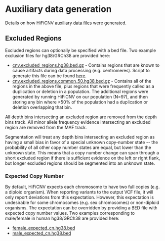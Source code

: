 # Auxiliary data generation
Details on how HiFiCNV [auxiliary data files](../data) were generated.

## Excluded Regions
Excluded regions can optionally be specified with a bed file.
Two example exclusion files for hg38/GRCh38 are provided here:

* [cnv.excluded_regions.hg38.bed.gz](../data/excluded_regions/cnv.excluded_regions.hg38.bed.gz) - Contains regions that are known to cause artifacts during data processing (e.g. centromeres).  Script to generate this file can be found [here](../data/excluded_regions/get_cnv_exclusion_regions.bash).
* [cnv.excluded_regions.common_50.hg38.bed.gz](../data/excluded_regions/cnv.excluded_regions.common_50.hg38.bed.gz) - Contains all of the regions in the above file, plus regions that were frequently called as a duplication or deletion in a population.  The additional regions were generated by running HiFiCNV on our population (N=97), and then storing any bin where >50% of the population had a duplication or deletion overlapping that bin.

All depth bins intersecting an excluded region are removed from the depth bins track. 
All minor allele frequency evidence intersecting an excluded region are removed from the MAF track.

Segmentation will treat any depth bins intersecting an excluded region as having a small bias in favor of a special
unknown copy-number state -- the probability of all other copy number states are equal, but lower than the unknown
state. This means that a copy number change can span through a short excluded region if there is sufficient evidence on
the left or right flank, but longer excluded regions should be segmented into an unknown state.

### Expected Copy Number
By default, HiFiCNV expects each chromosome to have two full copies (e.g. a diploid organism).
When reporting variants to the output VCF file, it will only report deviations from this expectation.
However, this expectation is undesirable for some chromosomes (e.g. sex chromosomes) or non-diploid organisms.
The expectation can be overridden by providing a BED file with expected copy number values.
Two examples corresponding to male/female in human hg38/GRCh38 are provided here:

* [female_expected_cn.hg38.bed](../data/expected_cn/female_expected_cn.hg38.bed)
* [male_expected_cn.hg38.bed](../data/expected_cn/male_expected_cn.hg38.bed)
